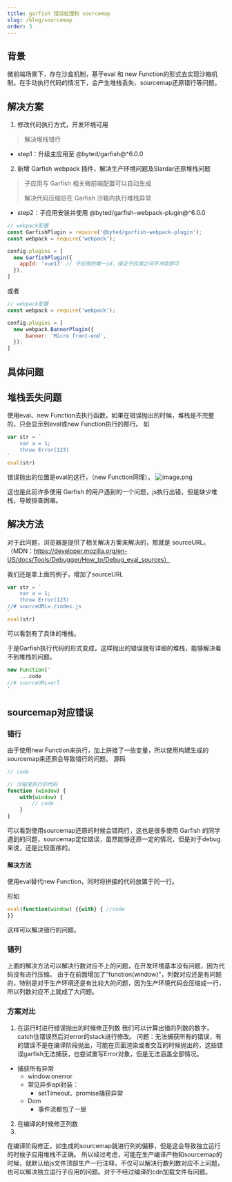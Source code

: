 ```yaml
---
title: garfish 错误处理和 sourcemap
slug: /blog/sourcemap
order: 3
---
```


## 背景
微前端场景下，存在沙盒机制，基于eval 和 new Function的形式去实现沙箱机制。在手动执行代码的情况下，会产生堆栈丢失、sourcemap还原错行等问题。

## 解决方案
1. 修改代码执行方式，开发环境可用

> 解决堆栈错行

   - step1：升级主应用至 @byted/garfish@^6.0.0

2. 新增 Garfish webpack 插件，解决生产环境问题及Slardar还原堆栈问题

> 子应用与 Garfish 相关微前端配置可以自动生成
>
> 解决代码压缩后在 Garfish 沙箱内执行堆栈异常

  - step2：子应用安装并使用 @byted/garfish-webpack-plugin@^6.0.0

```js
// webpack配置
const GarfishPlugin = require('@byted/garfish-webpack-plugin');
const webpack = require('webpack');

config.plugins = [
  new GarfishPlugin({
    appId: 'vue13' // 子应用的唯一id，保证子应用之间不冲突即可
  }),
]
```

或者

```js
// webpack配置
const webpack = require('webpack');

config.plugins = [
  new webpack.BannerPlugin({
      banner: 'Micro front-end',
  });
]
```


## 具体问题

## 堆栈丢失问题
使用eval、new Function去执行函数，如果在错误抛出的时候，堆栈是不完整的，只会显示到eval或new Function执行的那行。
如
```js
var str = `
    var a = 1;
    throw Error(123)
`
eval(str)
```

错误抛出的位置是eval的这行，（new Function同理）。
![image.png](https://tosv.byted.org/obj/eden-internal/ozpmyhn_lm_hymuPild/ljhwZthlaukjlkulzlp/sourcemap1.png)

这也是此前许多使用 Garfish 的用户遇到的一个问题，js执行出错，但是缺少堆栈，导致排查困难。

## 解决方法
对于此问题，浏览器是提供了相关解决方案来解决的，那就是 sourceURL。
（MDN：https://developer.mozilla.org/en-US/docs/Tools/Debugger/How_to/Debug_eval_sources）

我们还是拿上面的例子，增加了sourceURL

```js
var str = `
    var a = 1;
    throw Error(123)
//# sourceURL=./index.js
`
eval(str)
```


可以看到有了具体的堆栈。

于是Garfish执行代码的形式变成，这样抛出的错误就有详细的堆栈，能够解决看不到堆栈的问题。

```js
new Function('
    ...code
//# sourceURL=url
'
```

## sourcemap对应错误

### 错行

由于使用new Function来执行，加上拼接了一些变量，所以使用构建生成的sourcemap来还原会导致错行的问题。
源码
```js
// code

// 沙箱里执行的代码
function (window) {
    with(window) {
        // code
    }
}
```

可以看到使用sourcemap还原的时候会错两行，这也是很多使用 Garfish 的同学遇到的问题，sourcemap定位错误，虽然能够还原一定的情况，但是对于debug来说，还是比较蛋疼的。

#### 解决方法
使用eval替代new Function，同时将拼接的代码放置于同一行。

形如

```js
eval(function(window) {{with} { //code
}}
```

这样可以解决错行的问题。

### 错列

上面的解决方法可以解决行数对应不上的问题，在开发环境基本没有问题，因为代码没有进行压缩。
由于在前面增加了"function(window)"，列数对应还是有问题的，特别是对于生产环境还是有比较大的问题，因为生产环境代码会压缩成一行，所以列数对应不上就成了大问题。

### 方案对比

1. 在运行时进行错误抛出的时候修正列数
我们可以计算出错的列数的数字，catch住错误然后对error的stack进行修改。
问题：无法捕获所有的错误，有的错误不是在编译阶段抛出，可能在页面渲染或者交互的时候抛出的，这些错误garfish无法捕获，也尝试重写Error对象，但是无法涵盖全部情况。

- 捕获所有异常
  - window.onerror
  - 常见异步api封装：
    - setTimeout、promise捕获异常
  - Dom
    - 事件流都包了一层

2. 在编译的时候修正列数
3.
在编译阶段修正，如生成的sourcemap就进行列的偏移，但是这会导致独立运行的时候子应用堆栈不正确。
所以经过考虑，可能在生产编译产物和sourcemap的时候，就默认给js文件顶部生产一行注释，不仅可以解决行数列数对应不上问题，也可以解决独立运行子应用的问题。对于不经过编译的cdn加载文件有问题。

